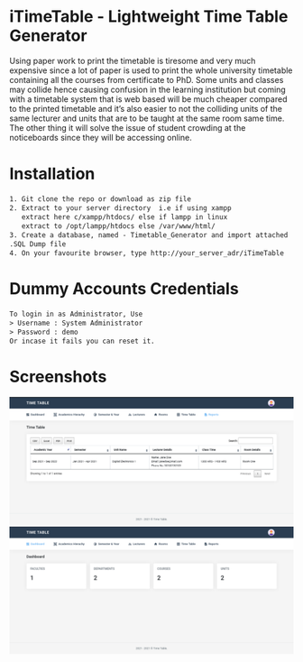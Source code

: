 # iTimeTable - Lightweight Time Table Generator 

Using paper work to print the timetable is tiresome and very much expensive since a lot of
paper is used to print the whole university timetable containing all the courses from
certificate to PhD. Some units and classes may collide hence causing confusion in the
learning institution but coming with a timetable system that is web based will be much
cheaper compared to the printed timetable and it’s also easier to not the colliding units of the
same lecturer and units that are to be taught at the same room same time. The other thing it
will solve the issue of student crowding at the noticeboards since they will be accessing
online.

# Installation
```
1. Git clone the repo or download as zip file
2. Extract to your server directory  i.e if using xampp 
   extract here c/xampp/htdocs/ else if lampp in linux
   extract to /opt/lampp/htdocs else /var/www/html/
3. Create a database, named - Timetable_Generator and import attached .SQL Dump file
4. On your favourite browser, type http://your_server_adr/iTimeTable
```

# Dummy Accounts Credentials

```
To login in as Administrator, Use
> Username : System Administrator
> Password : demo 
Or incase it fails you can reset it.
```

# Screenshots
![alt text](https://raw.githubusercontent.com/MartDevelopers-Inc/iTimeTable/main/Screenshot1.png)
![alt text](https://raw.githubusercontent.com/MartDevelopers-Inc/iTimeTable/main/screenshot.png)
